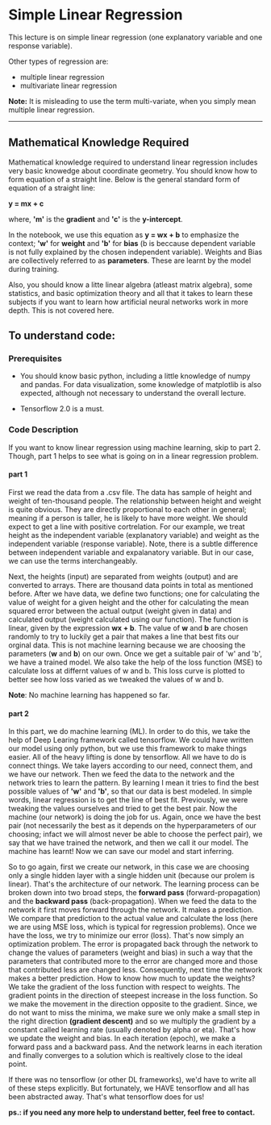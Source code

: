 # Simple Linear Regression

This lecture is on simple linear regression (one explanatory variable and one response variable). 

Other types of regression are:
* multiple linear regression
* multivariate linear regression

**Note:** It is misleading to use the term multi-variate, when you simply mean multiple linear regression.

***

## Mathematical Knowledge Required

Mathematical knowledge required to understand linear regression includes very basic knowedge about coordinate geometry. You should know how to form equation of a straight line. Below is the general standard form of equation of a straight line:

**y = mx + c**

where, **'m'** is the **gradient** and **'c'** is the **y-intercept**.

In the notebook, we use this equation as **y = wx + b** to emphasize the context; **'w'** for **weight** and **'b'** for **bias** (b is beccause dependent variable is not fully explained by the chosen independent variable). Weights and Bias are collectively referred to as **parameters**.  These are learnt by the model during training.

Also, you should know a litte linear algebra (atleast matrix algebra), some statistics, and basic optimization theory and all that it takes to learn these subjects if you want to learn how artificial neural networks work in more depth. This is not covered here.  


## To understand code:

### Prerequisites

* You should know basic python, including a little knowledge of numpy and pandas. For data visualization, some knowledge of matplotlib is also expected, although not necessary to understand the overall lecture.

* Tensorflow 2.0 is a must. 

### Code Description

If you want to know linear regression using machine learning, skip to part 2. Though, part 1 helps to see what is going on in a linear regression problem. 

#### part 1
First we read the data from a .csv file. The data has sample of height and weight of ten-thousand people. The relationship between height and weight is quite obvious. They are directly proportional to each other in general; meaning if a person is taller, he is likely to have more weight. We should expect to get a line with positive cortrelation. For our example, we treat height as the independent variable (explanatory variable) and weight as the independent variable (response variable). Note, there is a subtle difference between independent variable and expalanatory variable. But in our case, we can use the terms interchangeably. 

Next, the heights (input) are separated from weights (output) and are converted to arrays. There are thousand data points in total as mentioned before. After we have data, we define two functions; one for calculating the value of weight for a given height and the other for calculating the mean squared error between the actual output (weight given in data) and calculated output (weight calculated using our function). The function is linear, given by the expression **wx + b**. The value of **w** and **b** are chosen randomly to try to luckily get a pair that makes a line that best fits our orginal data. This is not machine learning because we are choosing the parameters (**w** and **b**) on our own. Once we get a suitable pair of 'w' and 'b', we have a trained model. We also take the help of the loss function (MSE) to calculate loss at differnt values of w and b. This loss curve is plotted to better see how loss varied as we tweaked the values of w and b. 

**Note**: No machine learning has happened so far. 

#### part 2
In this part, we do machine learning (ML). In order to do this, we take the help of Deep Learing framework called tensorflow. We could have written our model using only python, but we use this framework to make things easier. All of the heavy lifting is done by tensorflow. All we have to do is connect things. We take layers according to our need, connect them, and we have our network. Then we feed the data to the network and the network tries to learn the pattern. By learning I mean it tries to find the best possible values of **'w'** and **'b'**, so that our data is best modeled. In simple words, linear regression is to get the line of best fit. Previously, we were tweaking the values ourselves and tried to get the best pair. Now the machine (our network) is doing the job for us. Again, once we have the best pair (not necessarily the best as it depends on the hyperparameters of our choosing; infact we will almost never be able to choose the perfect pair), we say that we have trained the network, and then we call it our model. The machine has learnt! Now we can save our model and start inferring. 

So to go again, first we create our network, in this case we are choosing only a single hidden layer with a single hidden unit (because our prolem is linear). That's the architecture of our network. The learning process can be broken down into two broad steps, the **forward pass** (forward-propagation) and the **backward pass** (back-propagation). When we feed the data to the network it first moves forward through the network. It makes a prediction. We compare that prediction to the actual value and calculate the loss (here we are using MSE loss, which is typical for regression problems). Once we have the loss, we try to minimize our error (loss). That's now simply an optimization problem. The error is propagated back through the network to change the values of parameters (weight and bias) in such a way that the parameters that contributed more to the error are changed more and those that contributed less are changed less. Consequently, next time the network makes a better prediction. How to know how much to update the weights? We take the gradient of the loss function with respect to weights. The gradient points in the direction of steepest increase in the loss function. So we make the movement in the direction opposite to the gradient. Since, we do not want to miss the minima, we make sure we only make a small step in the right direction **(gradient descent)** and so we multiply the gradient by a constant called learning rate (usually denoted by alpha or eta). That's how we update the weight and bias. In each iteration (epoch), we make a forward pass and a backward pass. And the network learns in each iteration and finally converges to a solution which is realtively close to the ideal point.    

If there was no tensorflow (or other DL frameworks), we'd have to write all of these steps explicitly. But fortunately, we HAVE tensorflow and all has been abstracted away. That's what tensorflow does for us!



**ps.: if you need any more help to understand better, feel free to contact.**
